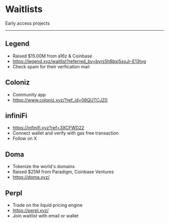 # Waitlists

Early access projects

-----------------------------------------------

## Legend
- Raised $15.00M from a16z & Coinbase
- https://legend.xyz/waitlist?referred_by=byrs5h8bxj5soJr-E13tyg
- Check spam for their verfication mail

## Coloniz
- Community app
- https://www.coloniz.xyz/?ref_id=08QUTCJZ0

## infiniFi
- https://infinifi.xyz?ref=3XCFWD22
- Connect wallet and verify with gas free transaction
- Follow on X

## Doma
- Tokenize the world's domains
- Raised $25M from Paradigm, Coinbase Ventures
- https://doma.xyz/

## Perpl
- Trade on the liquid pricing engine
- https://perpl.xyz/
- Join waitlist with email or wallet
